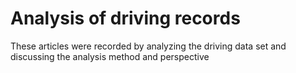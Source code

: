 # Analysis of driving records

These articles were recorded by analyzing the driving data set and discussing the analysis method and perspective
